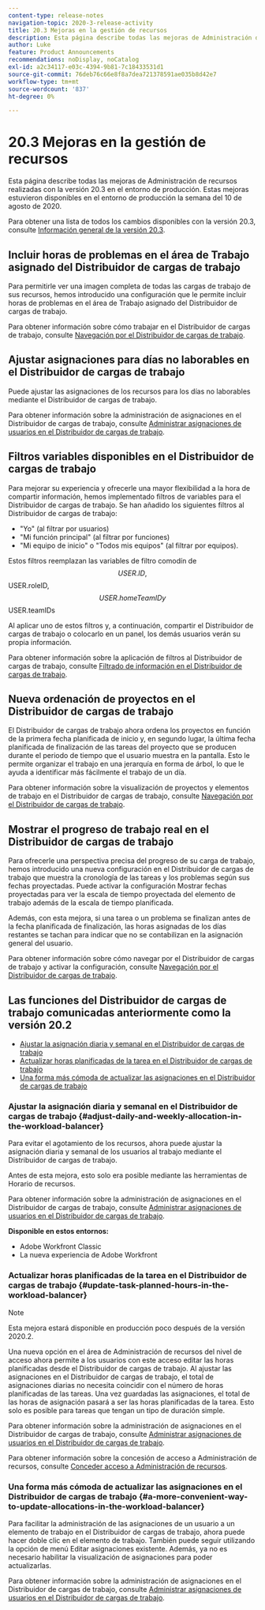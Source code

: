 ```yaml
---
content-type: release-notes
navigation-topic: 2020-3-release-activity
title: 20.3 Mejoras en la gestión de recursos
description: Esta página describe todas las mejoras de Administración de recursos realizadas con la versión 20.3 en el entorno de producción. Estas mejoras estuvieron disponibles en el entorno de producción la semana del 10 de agosto de 2020.
author: Luke
feature: Product Announcements
recommendations: noDisplay, noCatalog
exl-id: a2c34117-e03c-4394-9b81-7c18433531d1
source-git-commit: 76deb76c66e8f8a7dea721378591ae035b8d42e7
workflow-type: tm+mt
source-wordcount: '837'
ht-degree: 0%

---
```


# 20.3 Mejoras en la gestión de recursos

Esta página describe todas las mejoras de Administración de recursos realizadas con la versión 20.3 en el entorno de producción. Estas mejoras estuvieron disponibles en el entorno de producción la semana del 10 de agosto de 2020.

Para obtener una lista de todos los cambios disponibles con la versión 20.3, consulte [Información general de la versión 20.3](../../../product-announcements/product-releases/20.3-release-activity/20.3-release-overview.md).

## Incluir horas de problemas en el área de Trabajo asignado del Distribuidor de cargas de trabajo

Para permitirle ver una imagen completa de todas las cargas de trabajo de sus recursos, hemos introducido una configuración que le permite incluir horas de problemas en el área de Trabajo asignado del Distribuidor de cargas de trabajo.

Para obtener información sobre cómo trabajar en el Distribuidor de cargas de trabajo, consulte [Navegación por el Distribuidor de cargas de trabajo](../../../resource-mgmt/workload-balancer/navigate-the-workload-balancer.md).

## Ajustar asignaciones para días no laborables en el Distribuidor de cargas de trabajo

Puede ajustar las asignaciones de los recursos para los días no laborables mediante el Distribuidor de cargas de trabajo.

Para obtener información sobre la administración de asignaciones en el Distribuidor de cargas de trabajo, consulte [Administrar asignaciones de usuarios en el Distribuidor de cargas de trabajo](../../../resource-mgmt/workload-balancer/manage-user-allocations-workload-balancer.md).

## Filtros variables disponibles en el Distribuidor de cargas de trabajo

Para mejorar su experiencia y ofrecerle una mayor flexibilidad a la hora de compartir información, hemos implementado filtros de variables para el Distribuidor de cargas de trabajo. Se han añadido los siguientes filtros al Distribuidor de cargas de trabajo:

* &quot;Yo&quot; (al filtrar por usuarios)
* &quot;Mi función principal&quot; (al filtrar por funciones)
* &quot;Mi equipo de inicio&quot; o &quot;Todos mis equipos&quot; (al filtrar por equipos).

Estos filtros reemplazan las variables de filtro comodín de $$USER.ID, $$USER.roleID, $$USER.homeTeamID y $$USER.teamIDs

Al aplicar uno de estos filtros y, a continuación, compartir el Distribuidor de cargas de trabajo o colocarlo en un panel, los demás usuarios verán su propia información.

Para obtener información sobre la aplicación de filtros al Distribuidor de cargas de trabajo, consulte [Filtrado de información en el Distribuidor de cargas de trabajo](../../../resource-mgmt/workload-balancer/filter-information-workload-balancer.md).

## Nueva ordenación de proyectos en el Distribuidor de cargas de trabajo

El Distribuidor de cargas de trabajo ahora ordena los proyectos en función de la primera fecha planificada de inicio y, en segundo lugar, la última fecha planificada de finalización de las tareas del proyecto que se producen durante el periodo de tiempo que el usuario muestra en la pantalla. Esto le permite organizar el trabajo en una jerarquía en forma de árbol, lo que le ayuda a identificar más fácilmente el trabajo de un día.

Para obtener información sobre la visualización de proyectos y elementos de trabajo en el Distribuidor de cargas de trabajo, consulte [Navegación por el Distribuidor de cargas de trabajo](../../../resource-mgmt/workload-balancer/navigate-the-workload-balancer.md).

## Mostrar el progreso de trabajo real en el Distribuidor de cargas de trabajo

Para ofrecerle una perspectiva precisa del progreso de su carga de trabajo, hemos introducido una nueva configuración en el Distribuidor de cargas de trabajo que muestra la cronología de las tareas y los problemas según sus fechas proyectadas. Puede activar la configuración Mostrar fechas proyectadas para ver la escala de tiempo proyectada del elemento de trabajo además de la escala de tiempo planificada.

Además, con esta mejora, si una tarea o un problema se finalizan antes de la fecha planificada de finalización, las horas asignadas de los días restantes se tachan para indicar que no se contabilizan en la asignación general del usuario.

Para obtener información sobre cómo navegar por el Distribuidor de cargas de trabajo y activar la configuración, consulte [Navegación por el Distribuidor de cargas de trabajo](../../../resource-mgmt/workload-balancer/navigate-the-workload-balancer.md).

## Las funciones del Distribuidor de cargas de trabajo comunicadas anteriormente como la versión 20.2

* [Ajustar la asignación diaria y semanal en el Distribuidor de cargas de trabajo](#adjust-daily-and-weekly-allocation-in-the-workload-balancer)
* [Actualizar horas planificadas de la tarea en el Distribuidor de cargas de trabajo](#update-task-planned-hours-in-the-workload-balancer)
* [Una forma más cómoda de actualizar las asignaciones en el Distribuidor de cargas de trabajo](#a-more-convenient-way-to-update-allocations-in-the-workload-balancer)

### Ajustar la asignación diaria y semanal en el Distribuidor de cargas de trabajo {#adjust-daily-and-weekly-allocation-in-the-workload-balancer}

Para evitar el agotamiento de los recursos, ahora puede ajustar la asignación diaria y semanal de los usuarios al trabajo mediante el Distribuidor de cargas de trabajo.

Antes de esta mejora, esto solo era posible mediante las herramientas de Horario de recursos.

Para obtener información sobre la administración de asignaciones en el Distribuidor de cargas de trabajo, consulte [Administrar asignaciones de usuarios en el Distribuidor de cargas de trabajo](../../../resource-mgmt/workload-balancer/manage-user-allocations-workload-balancer.md).

**Disponible en estos entornos:**

* Adobe Workfront Classic
* La nueva experiencia de Adobe Workfront

### Actualizar horas planificadas de la tarea en el Distribuidor de cargas de trabajo {#update-task-planned-hours-in-the-workload-balancer}

>[!NOTE]
>
>Esta mejora estará disponible en producción poco después de la versión 2020.2.

Una nueva opción en el área de Administración de recursos del nivel de acceso ahora permite a los usuarios con este acceso editar las horas planificadas desde el Distribuidor de cargas de trabajo. Al ajustar las asignaciones en el Distribuidor de cargas de trabajo, el total de asignaciones diarias no necesita coincidir con el número de horas planificadas de las tareas. Una vez guardadas las asignaciones, el total de las horas de asignación pasará a ser las horas planificadas de la tarea. Esto solo es posible para tareas que tengan un tipo de duración simple.

Para obtener información sobre la administración de asignaciones en el Distribuidor de cargas de trabajo, consulte [Administrar asignaciones de usuarios en el Distribuidor de cargas de trabajo](../../../resource-mgmt/workload-balancer/manage-user-allocations-workload-balancer.md).

Para obtener información sobre la concesión de acceso a Administración de recursos, consulte [Conceder acceso a Administración de recursos](../../../administration-and-setup/add-users/configure-and-grant-access/grant-access-resource-management.md).

### Una forma más cómoda de actualizar las asignaciones en el Distribuidor de cargas de trabajo {#a-more-convenient-way-to-update-allocations-in-the-workload-balancer}

Para facilitar la administración de las asignaciones de un usuario a un elemento de trabajo en el Distribuidor de cargas de trabajo, ahora puede hacer doble clic en el elemento de trabajo. También puede seguir utilizando la opción de menú Editar asignaciones existente. Además, ya no es necesario habilitar la visualización de asignaciones para poder actualizarlas.

Para obtener información sobre la administración de asignaciones en el Distribuidor de cargas de trabajo, consulte [Administrar asignaciones de usuarios en el Distribuidor de cargas de trabajo](../../../resource-mgmt/workload-balancer/manage-user-allocations-workload-balancer.md).
